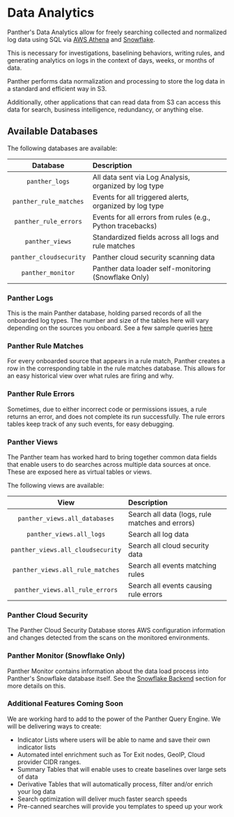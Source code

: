 # Data Analytics

Panther's Data Analytics allow for freely searching collected and normalized log data using SQL via [AWS Athena](https://aws.amazon.com/athena/) and [Snowflake](https://www.snowflake.com/).

This is necessary for investigations, baselining behaviors, writing rules, and generating analytics on logs in the context of days, weeks, or months of data.

Panther performs data normalization and processing to store the log data in a standard and efficient way in S3.

Additionally, other applications that can read data from S3 can access this data for search, business intelligence, redundancy, or anything else.

## Available Databases

The following databases are available:

| Database | Description |
| :---: | :--- |
| `panther_logs` | All data sent via Log Analysis, organized by log type |
| `panther_rule_matches` | Events for all triggered alerts, organized by log type |
| `panther_rule_errors` | Events for all errors from rules \(e.g., Python tracebacks\) |
| `panther_views` | Standardized fields across all logs and rule matches |
| `panther_cloudsecurity` | Panther cloud security scanning data |
| `panther_monitor` | Panther data loader self-monitoring \(Snowflake Only\) |

### Panther Logs

This is the main Panther database, holding parsed records of all the onboarded log types. The number and size of the tables here will vary depending on the sources you onboard. See a few sample queries [here](example-queries.md)

### Panther Rule Matches

For every onboarded source that appears in a rule match, Panther creates a row in the corresponding table in the rule matches database. This allows for an easy historical view over what rules are firing and why.

### Panther Rule Errors

Sometimes, due to either incorrect code or permissions issues, a rule returns an error, and does not complete its run successfully. The rule errors tables keep track of any such events, for easy debugging.

### Panther Views

The Panther team has worked hard to bring together common data fields that enable users to do searches across multiple data sources at once. These are exposed here as virtual tables or views.

The following views are available:

| View | Description |
| :---: | :--- |
| `panther_views.all_databases` | Search all data \(logs, rule matches and errors\) |
| `panther_views.all_logs` | Search all log data |
| `panther_views.all_cloudsecurity` | Search all cloud security data |
| `panther_views.all_rule_matches` | Search all events matching rules |
| `panther_views.all_rule_errors` | Search all events causing rule errors |

### Panther Cloud Security

The Panther Cloud Security Database stores AWS configuration information and changes detected from the scans on the monitored environments.

### Panther Monitor \(Snowflake Only\)

Panther Monitor contains information about the data load process into Panther's Snowflake database itself. See the [Snowflake Backend](backend/snowflake.md) section for more details on this.

### Additional Features Coming Soon

We are working hard to add to the power of the Panther Query Engine. We will be delivering ways to create:

* Indicator Lists where users will be able to name and save their own indicator lists
* Automated intel enrichment such as Tor Exit nodes, GeoIP, Cloud provider CIDR ranges.
* Summary Tables that will enable uses to create baselines over large sets of data
* Derivative Tables that will automatically process, filter and/or enrich your log data 
* Search optimization will deliver much faster search speeds
* Pre-canned searches will provide you templates to speed up your work

